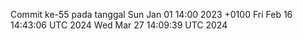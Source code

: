 Commit ke-55 pada tanggal Sun Jan 01 14:00 2023 +0100
Fri Feb 16 14:43:06 UTC 2024
Wed Mar 27 14:09:39 UTC 2024
